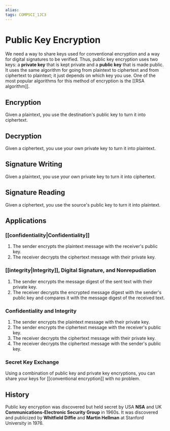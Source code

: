 ```yaml
---
alias:
tags: COMPSCI_1JC3
---
```

# Public Key Encryption
We need a way to share keys used for conventional encryption and a way for digital signatures to be verified. Thus, public key encryption uses two keys: a **private key** that is kept private and a **public key** that is made public. It uses the same algorithm for going from plaintext to ciphertext and from ciphertext to plaintext; it just depends on which key you use. One of the most popular algorithms for this method of encryption is the [[RSA algorithm]].

## Encryption
Given a plaintext, you use the destination's public key to turn it into ciphertext.
## Decryption
Given a ciphertext, you use your own private key to turn it into plaintext.
## Signature Writing
Given a plaintext, you use your own private key to turn it into ciphertext.
## Signature Reading
Given a ciphertext, you use the source's public key to turn it into plaintext.
## Applications
### [[confidentiality|Confidentiality]]
1. The sender encrypts the plaintext message with the receiver's public key. 
2. The receiver decrypts the ciphertext message with their private key.
### [[integrity|Integrity]], Digital Signature, and Nonrepudiation
1. The sender encrypts the message digest of the sent text with their private key. 
2. The receiver decrypts the encrypted message digest with the sender's public key and compares it with the message digest of the received text. 
### Confidentiality and Integrity
1. The sender encrypts the plaintext message with their private key. 
2. The sender encrypts the ciphertext message with the receiver's public key.
3. The receiver decrypts the ciphertext message with their private key.
4. The receiver decrypts the ciphertext message with the sender's public key. 
### Secret Key Exchange
Using a combination of public key and private key encryptions, you can share your keys for [[conventional encryption]] with no problem.
## History
Public key encryption was discovered but held secret by USA **NSA** and UK **Communications-Electronic Security Group** in 1960s. It was discovered and publicized by **Whitfield Diffie** and **Martin Hellman** at Stanford University in 1976. 